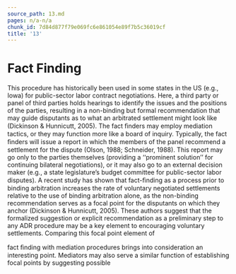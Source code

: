 ```yaml
---
source_path: 13.md
pages: n/a-n/a
chunk_id: 7d84d877f79e069fc6e861054e89f7b5c36019cf
title: '13'
---
```

# Fact Finding

This procedure has historically been used in some states in the US (e.g., Iowa) for public-sector labor contract negotiations. Here, a third party or panel of third parties holds hearings to identify the issues and the positions of the parties, resulting in a non-binding but formal recommendation that may guide disputants as to what an arbitrated settlement might look like (Dickinson & Hunnicutt, 2005). The fact ﬁnders may employ mediation tactics, or they may function more like a board of inquiry. Typically, the fact ﬁnders will issue a report in which the members of the panel recommend a settlement for the dispute (Olson, 1988; Schneider, 1988). This report may go only to the parties themselves (providing a ‘‘prominent solution’’ for continuing bilateral negotiations), or it may also go to an external decision maker (e.g., a state legislature’s budget committee for public-sector labor disputes). A recent study has shown that fact-ﬁnding as a process prior to binding arbitration increases the rate of voluntary negotiated settlements relative to the use of binding arbitration alone, as the non-binding recommendation serves as a focal point for the disputants on which they anchor (Dickinson & Hunnicutt, 2005). These authors suggest that the formalized suggestion or explicit recommendation as a preliminary step to any ADR procedure may be a key element to encouraging voluntary settlements. Comparing this focal point element of

fact ﬁnding with mediation procedures brings into consideration an interesting point. Mediators may also serve a similar function of establishing focal points by suggesting possible
